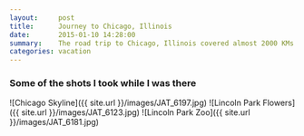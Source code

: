 ```yaml
---
layout:     post
title:      Journey to Chicago, Illinois
date:       2015-01-10 14:28:00
summary:    The road trip to Chicago, Illinois covered almost 2000 KMs in 3 days.
categories: vacation
---
```


### Some of the shots I took while I was there
![Chicago Skyline]({{ site.url }}/images/JAT_6197.jpg)
![Lincoln Park Flowers]({{ site.url }}/images/JAT_6123.jpg)
![Lincoln Park Zoo]({{ site.url }}/images/JAT_6181.jpg)